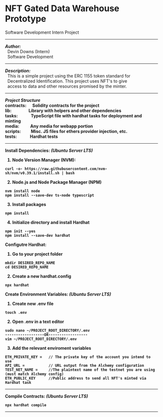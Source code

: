 # NFT Gated Data Warehouse Prototype
Software Development Intern Project

---

**_Author:_** <br>
&nbsp; Devin Downs (Intern) <br> 
&nbsp; Software Development

---

**_Description:_** <br>
&nbsp; This is a simple project using the ERC 1155 token standard for <br>
&nbsp; Decentralized Identification. This project uses NFT's to give <br>
&nbsp; access to data and other resources promised by the minter.<b>

---

**_Project Structure_** <br>
<b>contracts:</b>    &nbsp;&nbsp;&nbsp;&nbsp;&nbsp;Solidity contracts for the project <br>
<b>lib:</b>          &nbsp;&nbsp;&nbsp;&nbsp;&nbsp;&nbsp;&nbsp;&nbsp;&nbsp;&nbsp;&nbsp;&nbsp;&nbsp;&nbsp;&nbsp;&nbsp;Library with helpers and other dependencies <br>
<b>tasks:</b>        &nbsp;&nbsp;&nbsp;&nbsp;&nbsp;&nbsp;&nbsp;&nbsp;&nbsp;&nbsp;&nbsp;&nbsp;TypeScript file with hardhat tasks for deployment and minting <br>
<b>media:</b>        &nbsp;&nbsp;&nbsp;&nbsp;&nbsp;&nbsp;&nbsp;&nbsp;&nbsp;&nbsp;Any media for webapp portion <br>
<b>scripts:</b>      &nbsp;&nbsp;&nbsp;&nbsp;&nbsp;&nbsp;&nbsp;&nbsp;&nbsp;Misc. JS files for ethers provider injection, etc. <br>
<b>tests:</b>        &nbsp;&nbsp;&nbsp;&nbsp;&nbsp;&nbsp;&nbsp;&nbsp;&nbsp;&nbsp;&nbsp;&nbsp;Hardhat tests <br>

---

Install Dependencies: _(Ubuntu Server LTS)_
1. Node Version Manager (NVM):
~~~
curl -o- https://raw.githubusercontent.com/nvm-sh/nvm/v0.39.1/install.sh | bash
~~~
2. Node.js and Node Package Manager (NPM)
~~~
nvm install node
npm install --save-dev ts-node typescript
~~~
3. Install packages
~~~
npm install
~~~
4. Initialize directory and install Hardhat
~~~
npm init --yes
npm install --save-dev hardhat
~~~
  
Configutre Hardhat:
1. Go to your project folder
~~~
mkdir DESIRED_REPO_NAME
cd DESIRED_REPO_NAME
~~~
2. Create a new hardhat.config
~~~
npx hardhat
~~~

Create Environment Variables: _(Ubuntu Server LTS)_<br>
1. Create new .env file
  ~~~
touch .env
~~~
2. Open .env in a text editor
~~~
sudo nano ~/PROJECT_ROOT_DIRECTORY/.env
------------------OR------------------
vim ~/PROJECT_ROOT_DIRECTORY/.env
~~~
3. Add the relevant enviroment variables
~~~
ETH_PRIVATE_KEY =   // The private key of the account you intend to use
API_URL =           // URL output from the Alchemy configuration 
TEST_NET_NAME =     //The plaintext name of the testnet you are using (must match Alchemy config)
ETH_PUBLIC_KEY      //Public address to send all NFT's minted via Hardhat task 
~~~

---

Compile Contracts: _(Ubuntu Server LTS)_
~~~
npx hardhat compile
~~~

---
